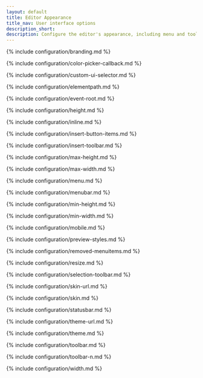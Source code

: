 ```yaml
---
layout: default
title: Editor Appearance
title_nav: User interface options
description_short:
description: Configure the editor's appearance, including menu and toolbar controls.
---
```


{% include configuration/branding.md %}

{% include configuration/color-picker-callback.md %}

{% include configuration/custom-ui-selector.md %}

{% include configuration/elementpath.md %}

{% include configuration/event-root.md %}

<!-- {% include configuration/fixed-toolbar-container.md %} -->

{% include configuration/height.md %}

{% include configuration/inline.md %}

{% include configuration/insert-button-items.md %}

{% include configuration/insert-toolbar.md %}

{% include configuration/max-height.md %}

{% include configuration/max-width.md %}

{% include configuration/menu.md %}

{% include configuration/menubar.md %}

{% include configuration/min-height.md %}

{% include configuration/min-width.md %}

{% include configuration/mobile.md %}

{% include configuration/preview-styles.md %}

{% include configuration/removed-menuitems.md %}

{% include configuration/resize.md %}

{% include configuration/selection-toolbar.md %}

{% include configuration/skin-url.md %}

{% include configuration/skin.md %}

{% include configuration/statusbar.md %}

{% include configuration/theme-url.md %}

{% include configuration/theme.md %}

{% include configuration/toolbar.md %}

{% include configuration/toolbar-n.md %}

{% include configuration/width.md %}
